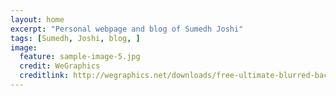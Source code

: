```yaml
---
layout: home
excerpt: "Personal webpage and blog of Sumedh Joshi"
tags: [Sumedh, Joshi, blog, ]
image:
  feature: sample-image-5.jpg
  credit: WeGraphics
  creditlink: http://wegraphics.net/downloads/free-ultimate-blurred-background-pack/
---
```

